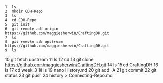     1  ls
    2  mkdir CDH-Repo
    3  ls
    4  cd CDH-Repo
    5  git init
    6  git remote add origin https://github.com/maggiesherwin/CraftingDH.git
    7  ls
    8  git remote add upstream https://github.com/maggiesherwin/CraftingDH.git
    9  ls
   10  git fetch upstream
   11  ls
   12  cd
   13  git clone https://github.com/maggiesherwin/CraftingDH.git
   14  ls
   15  cd CraftingDH
   16  ls
   17  cd week_3
   18  ls
   19  nano History.md
   20  git add -A
   21  git commit
   22  git status
   23  git push
   24  history > Connecting-Repo.md
